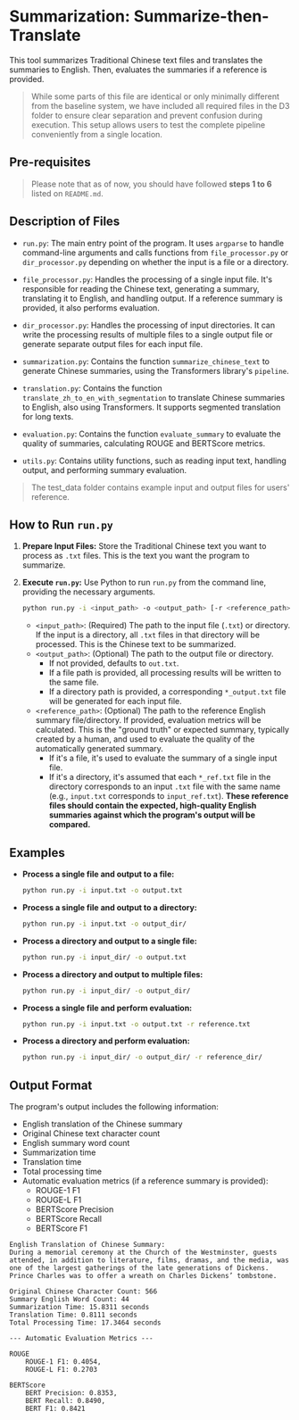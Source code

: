 # Summarization: Summarize-then-Translate

This tool summarizes Traditional Chinese text files and translates the summaries to English. Then, evaluates the summaries if a reference is provided.
> While some parts of this file are identical or only minimally different from the baseline system, we have included all required files in the D3 folder to ensure clear separation and prevent confusion during execution. This setup allows users to test the complete pipeline conveniently from a single location.


## Pre-requisites

> Please note that as of now, you should have followed **steps 1 to 6** listed on `README.md`.

## Description of Files

* `run.py`: The main entry point of the program. It uses `argparse` to handle command-line arguments and calls functions from `file_processor.py` or `dir_processor.py` depending on whether the input is a file or a directory.

* `file_processor.py`: Handles the processing of a single input file. It's responsible for reading the Chinese text, generating a summary, translating it to English, and handling output. If a reference summary is provided, it also performs evaluation.

* `dir_processor.py`: Handles the processing of input directories. It can write the processing results of multiple files to a single output file or generate separate output files for each input file.

* `summarization.py`: Contains the function `summarize_chinese_text` to generate Chinese summaries, using the Transformers library's `pipeline`.

* `translation.py`: Contains the function `translate_zh_to_en_with_segmentation` to translate Chinese summaries to English, also using Transformers. It supports segmented translation for long texts.

* `evaluation.py`: Contains the function `evaluate_summary` to evaluate the quality of summaries, calculating ROUGE and BERTScore metrics.

* `utils.py`: Contains utility functions, such as reading input text, handling output, and performing summary evaluation.


> The test_data folder contains example input and output files for users' reference.


## How to Run `run.py`

1.  **Prepare Input Files:** Store the Traditional Chinese text you want to process as `.txt` files. This is the text you want the program to summarize.
2.  **Execute `run.py`:** Use Python to run `run.py` from the command line, providing the necessary arguments.

    ```bash
    python run.py -i <input_path> -o <output_path> [-r <reference_path>]
    ```

    * `<input_path>`: (Required) The path to the input file (`.txt`) or directory. If the input is a directory, all `.txt` files in that directory will be processed. This is the Chinese text to be summarized.
    * `<output_path>`: (Optional) The path to the output file or directory.
        * If not provided, defaults to `out.txt`.
        * If a file path is provided, all processing results will be written to the same file.
        * If a directory path is provided, a corresponding `*_output.txt` file will be generated for each input file.
    * `<reference_path>`: (Optional) The path to the reference English summary file/directory. If provided, evaluation metrics will be calculated. This is the "ground truth" or expected summary, typically created by a human, and used to evaluate the quality of the automatically generated summary.
        * If it's a file, it's used to evaluate the summary of a single input file.
        * If it's a directory, it's assumed that each `*_ref.txt` file in the directory corresponds to an input `.txt` file with the same name (e.g., `input.txt` corresponds to `input_ref.txt`). **These reference files should contain the expected, high-quality English summaries against which the program's output will be compared.**

## Examples

* **Process a single file and output to a file:**

    ```bash
    python run.py -i input.txt -o output.txt
    ```

* **Process a single file and output to a directory:**

    ```bash
    python run.py -i input.txt -o output_dir/
    ```

* **Process a directory and output to a single file:**

    ```bash
    python run.py -i input_dir/ -o output.txt
    ```

* **Process a directory and output to multiple files:**

    ```bash
    python run.py -i input_dir/ -o output_dir/
    ```

* **Process a single file and perform evaluation:**

    ```bash
    python run.py -i input.txt -o output.txt -r reference.txt
    ```

* **Process a directory and perform evaluation:**

    ```bash
    python run.py -i input_dir/ -o output_dir/ -r reference_dir/
    ```

## Output Format

The program's output includes the following information:

* English translation of the Chinese summary
* Original Chinese text character count
* English summary word count
* Summarization time
* Translation time
* Total processing time
* Automatic evaluation metrics (if a reference summary is provided):
    * ROUGE-1 F1
    * ROUGE-L F1
    * BERTScore Precision
    * BERTScore Recall
    * BERTScore F1

```text
English Translation of Chinese Summary:
During a memorial ceremony at the Church of the Westminster, guests attended, in addition to literature, films, dramas, and the media, was one of the largest gatherings of the late generations of Dickens. Prince Charles was to offer a wreath on Charles Dickens’ tombstone.

Original Chinese Character Count: 566
Summary English Word Count: 44
Summarization Time: 15.8311 seconds
Translation Time: 0.8111 seconds
Total Processing Time: 17.3464 seconds

--- Automatic Evaluation Metrics ---

ROUGE
    ROUGE-1 F1: 0.4054,
    ROUGE-L F1: 0.2703

BERTScore
    BERT Precision: 0.8353,
    BERT Recall: 0.8490,
    BERT F1: 0.8421
